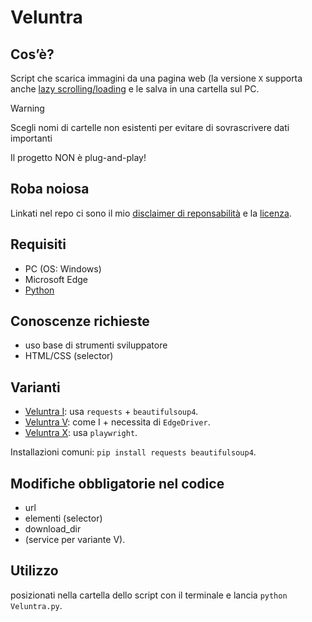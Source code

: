 # Veluntra

## Cos’è?
Script che scarica immagini da una pagina web (la versione ```X``` supporta anche [lazy scrolling/loading](https://github.com/Dicast3/Veluntra/blob/main/Glossario.md#lazy-scrollingloading) e le salva in una cartella sul PC.

> [!WARNING]  
> Scegli nomi di cartelle non esistenti per evitare di sovrascrivere dati importanti
> 
> Il progetto NON è plug-and-play!

## Roba noiosa
Linkati nel repo ci sono il mio [disclaimer di reponsabilità](https://github.com/Dicast3/Veluntra/blob/main/Disclaimer.md) e la [licenza](https://github.com/Dicast3/Veluntra/blob/main/LICENSE).

## Requisiti
* PC (OS: Windows)
* Microsoft Edge
* [Python](https://www.python.org/downloads/)

## Conoscenze richieste
* uso base di strumenti sviluppatore
* HTML/CSS (selector)

## Varianti
* [Veluntra I](https://github.com/Dicast3/Veluntra/blob/main/Code/Veluntra%20I/Veluntra.py): usa ```requests``` + ```beautifulsoup4```.
* [Veluntra V](https://github.com/Dicast3/Veluntra/blob/main/Code/Veluntra%20V/Veluntra.py): come I + necessita di ```EdgeDriver```.
* [Veluntra X](https://github.com/Dicast3/Veluntra/blob/main/Code/Veluntra%20X/Veluntra.py): usa ```playwright```.

Installazioni comuni: ```pip install requests beautifulsoup4```.

## Modifiche obbligatorie nel codice
* url
* elementi (selector)
* download_dir
* (service per variante V).

## Utilizzo
posizionati nella cartella dello script con il terminale e lancia ```python Veluntra.py```.
